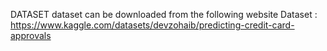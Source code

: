 DATASET
dataset can be downloaded from the following website
Dataset : https://www.kaggle.com/datasets/devzohaib/predicting-credit-card-approvals
